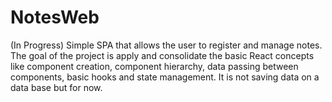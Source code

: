 # NotesWeb
(In Progress) Simple SPA that allows the user to register and manage notes. The goal of the project is apply and consolidate the basic React concepts like component creation, component hierarchy, data passing between components, basic hooks and state management.
It is not saving data on a data base but for now.

